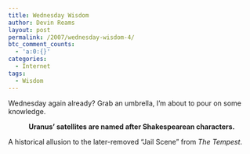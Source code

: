 ```yaml
---
title: Wednesday Wisdom
author: Devin Reams
layout: post
permalink: /2007/wednesday-wisdom-4/
btc_comment_counts:
  - 'a:0:{}'
categories:
  - Internet
tags:
  - Wisdom
---
```

Wednesday again already? Grab an umbrella, I&#8217;m about to pour on some knowledge.

<center>
  <strong>Uranus&#8217; satellites are named after Shakespearean characters.</strong>
</center>

A historical allusion to the later-removed &#8220;Jail Scene&#8221; from *The Tempest*.